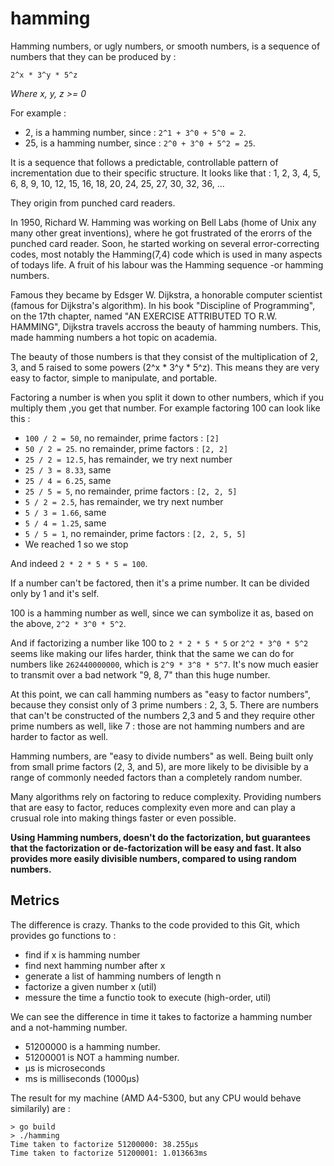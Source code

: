 # hamming

Hamming numbers, or ugly numbers, or smooth numbers, is a sequence of numbers that they can be produced by :

```
2^x * 3^y * 5^z
```

*Where x, y, z >= 0*

For example :
- 2, is a hamming number, since : `2^1 + 3^0 + 5^0 = 2`.
- 25, is a hamming number, since : `2^0 + 3^0 + 5^2 = 25`.

It is a sequence that follows a predictable, controllable pattern of incrementation due to their specific structure. It looks like that : 1, 2, 3, 4, 5, 6, 8, 9, 10, 12, 15, 16, 18, 20, 24, 25, 27, 30, 32, 36, ...

They origin from punched card readers.

In 1950, Richard W. Hamming was working on Bell Labs (home of Unix any many other great inventions), where he got frustrated of the erorrs  of the punched card reader. Soon, he  started working on several error-correcting codes,  most notably the Hamming(7,4) code which is used in many aspects of todays life. A fruit of his labour was the Hamming sequence -or hamming numbers.

Famous they became by Edsger W. Dijkstra, a honorable computer scientist (famous for Dijkstra's algorithm).
In his book "Discipline of Programming", on the 17th chapter, named "AN EXERCISE ATTRIBUTED TO R.W. HAMMING", Dijkstra travels accross the beauty of hamming numbers.
This, made hamming numbers a hot topic on academia.

The beauty of those numbers is that they consist of the multiplication of 2, 3, and 5 raised to some powers (2^x * 3^y * 5^z). This means they are very easy to factor, simple to manipulate, and portable.

Factoring a number is when you split it down to other numbers, which if you multiply them ,you get that  number. For example factoring 100 can look like this :
- `100 / 2 = 50`, no remainder, prime factors : `[2]`
- `50 / 2 = 25`. no remainder, prime factors : `[2, 2]`
- `25 / 2 = 12.5`, has remainder, we try next number
- `25 / 3 = 8.33`, same
- `25 / 4 = 6.25`, same
- `25 / 5 = 5`, no remainder, prime factors : `[2, 2, 5]`
- `5 / 2 = 2.5`, has remainder, we try next number
- `5 / 3 = 1.66`, same
- `5 / 4 = 1.25`, same
- `5 / 5 = 1`, no remainder, prime factors : `[2, 2, 5, 5]`
- We reached 1 so we stop

And indeed `2 * 2 * 5 * 5 = 100`.

If a number can't be factored, then it's a prime number. It can be divided only by 1 and it's self.

100 is a hamming number as well, since we can symbolize it as, based on the above, `2^2 * 3^0 * 5^2`.

And if factorizing a number like 100 to `2 * 2 * 5 * 5` or `2^2 * 3^0 * 5^2` seems like making our lifes harder, think that the same we can do for numbers like  `262440000000`, which is `2^9 * 3^8 * 5^7`. It's now much easier to transmit over a bad network "9, 8, 7" than this huge number.

At this point, we can call hamming numbers as "easy to factor numbers", because they consist only of 3 prime numbers : 2, 3, 5.
There are numbers that can't be constructed of the numbers 2,3 and 5 and they require other prime numbers as well, like 7 : those are not hamming numbers and are harder to factor as well.

Hamming numbers, are "easy to divide numbers" as well. Being built only from small prime factors (2, 3, and 5), are more likely to be divisible by a range of commonly needed factors than a completely random number.

Many algorithms rely on factoring to reduce complexity. Providing numbers that are easy to factor, reduces complexity even more and can play a crusual role into making things faster or even possible.

**Using Hamming numbers, doesn't do the factorization, but guarantees that the factorization or de-factorization will be easy and fast. It also provides more easily divisible numbers, compared to using random numbers.**


## Metrics

The difference is crazy. Thanks to the code provided to this Git, which provides go functions to :
- find if x is hamming number
- find next hamming number after x
- generate a list of hamming numbers of length n
- factorize a given number x (util)
- messure the time a functio took to execute (high-order, util)

We can see the difference in time it takes to factorize a hamming number and a not-hamming number.

- 51200000 is a hamming number.
- 51200001 is NOT a hamming number.
- µs is microseconds
- ms is milliseconds (1000µs)

The result for my machine (AMD A4-5300, but any CPU would behave similarily) are :
```
> go build
> ./hamming
Time taken to factorize 51200000: 38.255µs
Time taken to factorize 51200001: 1.013663ms
```
